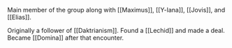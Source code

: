 Main member of the group along with [[Maximus]], [[Y-lana]], [[Jovis]], and [[Elias]].

Originally a follower of [[Daktrianism]]. Found a [[Lechid]] and made a deal. Became [[Domina]] after that encounter.